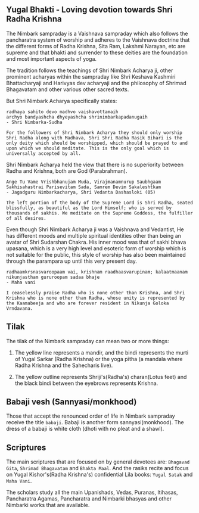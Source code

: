 ## Yugal Bhakti - Loving devotion towards Shri Radha Krishna

The Nimbark sampraday is a Vaishnava sampraday which also follows the pancharatra system of worship and adheres to the Vaishnava doctrine that the different forms of Radha Krishna, Sita Ram, Lakshmi Narayan, etc are supreme and that bhakti and surrender to these deities are the foundation and most important aspects of yoga.

The tradition follows the teachings of Shri Nimbark Acharya ji, other prominent acharyas within the sampraday like Shri Keshava Kashmiri Bhattacharyaji and Harivyas dev acharyaji and the philosophy of Shrimad Bhagavatam and other various other sacred texts. 

But Shri Nimbark Acharya specifically states:

```
radhaya sahito devo madhvo vaishavottamaih
archyo bandyashcha dhyeyashcha shrinimbarkapadanugaih
- Shri Nimbarka-Sudha

For the followers of Shri Nimbark Acharya they should only worship Shri Radha along with Madhava, Shri Shri Radha Rasik Bihari is the only deity which should be worshipped, which should be prayed to and upon which we should meditate. This is the only goal which is universally accepted by all. 

```

Shri Nimbark Acharya held the view that there is no superiority between Radha and Krishna, both are God (Parabrahman). 

```
Ange Tu Vame Vrishbhanujam Muda, Virajmanamnurup Saubhgaam
Sakhisahastrai Parisevitam Sada, Samrem Devim Sakaleshtkam
- Jagadguru Nimbarkacharya, Shri Vedanta Dashasloki (05)

The left portion of the body of the Supreme Lord is Shri Radha, seated blissfully, as beautiful as the Lord Himself; who is served by thousands of sakhis. We meditate on the Supreme Goddess, the fulfiller of all desires.
```

Even though Shri Nimbark Acharya ji was a Vaishnava and Vedantist, He has different moods and multiple spiritual identities other than being an avatar of Shri Sudarshan Chakra. His inner mood was that of sakhi bhava upasana, which is a very high level and esoteric form of worship which is not suitable for the public, this style of worship has also been maintained through the parampara up until this very present day.


```
radhaamkrsnasvaroopaam vai, krishnam raadhaasvarupinam; kalaatmaanam nikunjastham gururoopam sadaa bhaje
- Maha vani

I ceaselessly praise Radha who is none other than Krishna, and Shri Krishna who is none other than Radha, whose unity is represented by the Kaamabeeja and who are forever resident in Nikunja Goloka Vrndavana.
```

## Tilak
The tilak of the Nimbark sampraday can mean two or more things:

1. The yellow line represents a mandir, and the bindi represents the murti of Yugal Sarkar (Radha Krishna) or the yoga pītha (a mandala where Radha Krishna and the Sahecharis live). 

2. The yellow outline represents Shriji's(Radha's) charan(Lotus feet) and the black bindi between the eyebrows represents Krishna.

## Babaji vesh (Sannyasi/monkhood)
Those that accept the renounced order of life in Nimbark sampraday receive the title `babaji`. Babaji is another form sannyasi(monkhood). The dress of a babaji is white cloth (dhoti with no pleat and a shawl).

## Scriptures
The main scriptures that are focused on by general devotees are: `Bhagavad Gita`, `Shrimad Bhagavatam` and `Bhakta Maal`. 
And the rasiks recite and focus on Yugal Kishor's(Radha Krishna's) confidential Lila books: `Yugal Satak` and `Maha Vani`.

The scholars study all the main Upanishads, Vedas, Puranas, Itihasas, Pancharatra Agamas, Pancharatra and Nimbarki bhasyas and other Nimbarki works that are available.